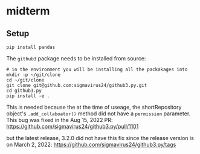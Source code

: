 # midterm

## Setup

```
pip install pandas
```

The `github3` package needs to be installed from source:

```
# in the environment you will be installing all the packakages into
mkdir -p ~/git/clone
cd ~/git/clone
git clone git@github.com:sigmavirus24/github3.py.git
cd github3.py
pip install -e .
```

This is needed because the at the time of useage, the shortRepository object's `.add_collaboator()` method
did not have a `permission` parameter.
This bug was fixed in the Aug 15, 2022 PR: https://github.com/sigmavirus24/github3.py/pull/1101

but the latest release, 3.2.0 did not have this fix since the release version is on March 2, 2022:
https://github.com/sigmavirus24/github3.py/tags
